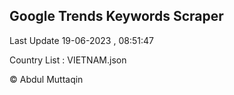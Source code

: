 

## Google Trends Keywords Scraper 
 
Last Update 19-06-2023 , 08:51:47

Country List :
VIETNAM.json



© Abdul Muttaqin 
